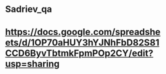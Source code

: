 # Sadriev_qa
# https://docs.google.com/spreadsheets/d/1OP70aHUY3hYJNhFbD82S81CCD6ByvTbtmkFpmPOp2CY/edit?usp=sharing